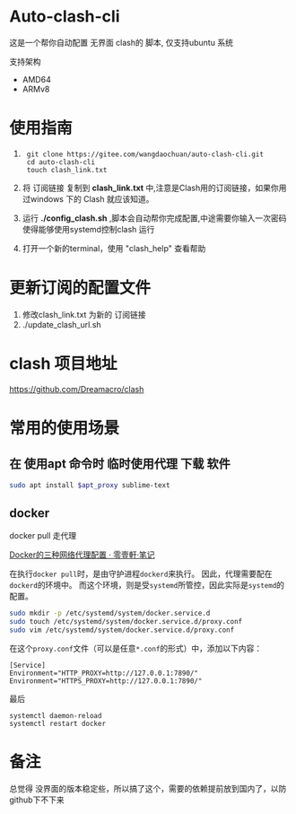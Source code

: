 # Auto-clash-cli

这是一个帮你自动配置 无界面 clash的 脚本, 仅支持ubuntu 系统

支持架构 

- AMD64
- ARMv8

# 使用指南

1. ```
    git clone https://gitee.com/wangdaochuan/auto-clash-cli.git
    cd auto-clash-cli
    touch clash_link.txt
   ```

2. 将 订阅链接 复制到 **clash_link.txt** 中,注意是Clash用的订阅链接，如果你用过windows 下的 Clash 就应该知道。

3. 运行 **./config_clash.sh** ,脚本会自动帮你完成配置,中途需要你输入一次密码使得能够使用systemd控制clash 运行

4. 打开一个新的terminal，使用 "clash_help" 查看帮助

# 更新订阅的配置文件

1. 修改clash_link.txt 为新的 订阅链接
2. ./update_clash_url.sh

# clash 项目地址

https://github.com/Dreamacro/clash

# 常用的使用场景

## 在 使用apt 命令时 临时使用代理 下载 软件

```bash
sudo apt install $apt_proxy sublime-text
```

## docker

docker pull 走代理

[Docker的三种网络代理配置 &middot; 零壹軒·笔记](https://note.qidong.name/2020/05/docker-proxy/)

在执行`docker pull`时，是由守护进程`dockerd`来执行。 因此，代理需要配在`dockerd`的环境中。 而这个环境，则是受`systemd`所管控，因此实际是`systemd`的配置。

```bash
sudo mkdir -p /etc/systemd/system/docker.service.d
sudo touch /etc/systemd/system/docker.service.d/proxy.conf
sudo vim /etc/systemd/system/docker.service.d/proxy.conf
```

在这个`proxy.conf`文件（可以是任意`*.conf`的形式）中，添加以下内容：

```
[Service]
Environment="HTTP_PROXY=http://127.0.0.1:7890/"
Environment="HTTPS_PROXY=http://127.0.0.1:7890/"
```

最后

```
systemctl daemon-reload
systemctl restart docker
```

# 备注

总觉得 没界面的版本稳定些，所以搞了这个，需要的依赖提前放到国内了，以防github下不下来


